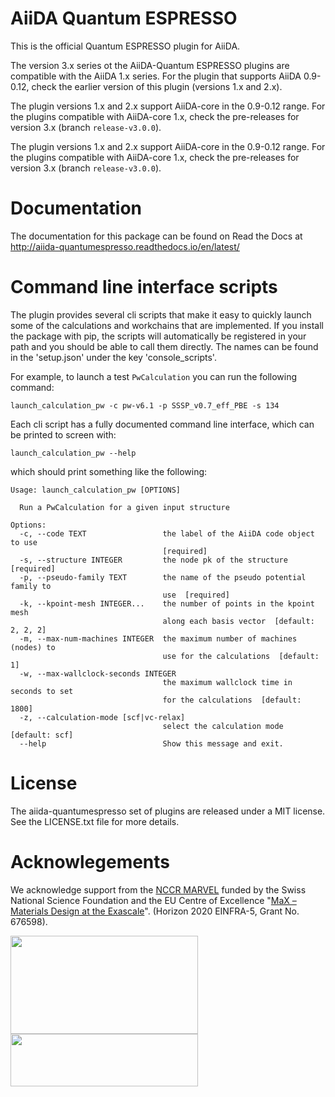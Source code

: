 # AiiDA Quantum ESPRESSO
This is the official Quantum ESPRESSO plugin for AiiDA.

The version 3.x series ot the AiiDA-Quantum ESPRESSO plugins are compatible with the AiiDA 1.x series.
For the plugin that supports AiiDA 0.9-0.12, check the earlier version of this plugin (versions 1.x and 2.x).

The plugin versions 1.x and 2.x support AiiDA-core in the 0.9-0.12 range.
For the plugins compatible with AiiDA-core 1.x, check the pre-releases for version 3.x (branch `release-v3.0.0`).

The plugin versions 1.x and 2.x support AiiDA-core in the 0.9-0.12 range.
For the plugins compatible with AiiDA-core 1.x, check the pre-releases for version 3.x (branch `release-v3.0.0`).

# Documentation
The documentation for this package can be found on Read the Docs at 
http://aiida-quantumespresso.readthedocs.io/en/latest/

# Command line interface scripts
The plugin provides several cli scripts that make it easy to quickly launch some of the calculations and workchains
that are implemented. If you install the package with pip, the scripts will automatically be registered in your path
and you should be able to call them directly. The names can be found in the 'setup.json' under the key 'console_scripts'.

For example, to launch a test `PwCalculation` you can run the following command:

	launch_calculation_pw -c pw-v6.1 -p SSSP_v0.7_eff_PBE -s 134

Each cli script has a fully documented command line interface, which can be printed to screen with:

	launch_calculation_pw --help

which should print something like the following:

	Usage: launch_calculation_pw [OPTIONS]

	  Run a PwCalculation for a given input structure

	Options:
	  -c, --code TEXT                 the label of the AiiDA code object to use
	                                  [required]
	  -s, --structure INTEGER         the node pk of the structure  [required]
	  -p, --pseudo-family TEXT        the name of the pseudo potential family to
	                                  use  [required]
	  -k, --kpoint-mesh INTEGER...    the number of points in the kpoint mesh
	                                  along each basis vector  [default: 2, 2, 2]
	  -m, --max-num-machines INTEGER  the maximum number of machines (nodes) to
	                                  use for the calculations  [default: 1]
	  -w, --max-wallclock-seconds INTEGER
	                                  the maximum wallclock time in seconds to set
	                                  for the calculations  [default: 1800]
	  -z, --calculation-mode [scf|vc-relax]
	                                  select the calculation mode  [default: scf]
	  --help                          Show this message and exit.

# License
The aiida-quantumespresso set of plugins are released under a MIT license. See 
the LICENSE.txt file for more details.

# Acknowlegements
We acknowledge support from the [NCCR MARVEL](http://nccr-marvel.ch/) funded by the Swiss National Science Foundation and the EU Centre of Excellence "[MaX – Materials Design at the Exascale](http://www.max-centre.eu/)". (Horizon 2020 EINFRA-5, Grant No. 676598).

<img src="https://raw.githubusercontent.com/aiidateam/aiida-quantumespresso/develop/docs/source/images/MARVEL.png" width="300px" height="157px"/>

<img src="https://raw.githubusercontent.com/aiidateam/aiida-quantumespresso/develop/docs/source/images/MaX.png" width="300px" height="84px"/>

